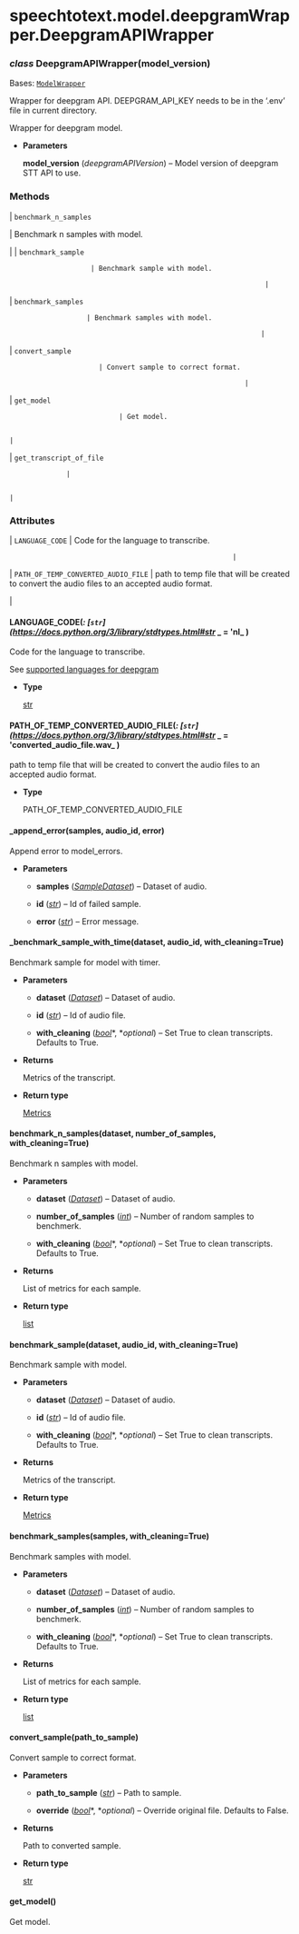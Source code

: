 # speechtotext.model.deepgramWrapper.DeepgramAPIWrapper


### _class_ DeepgramAPIWrapper(model_version)
Bases: [`ModelWrapper`](speechtotext.model.modelWrapper.ModelWrapper.md#speechtotext.model.modelWrapper.ModelWrapper)

Wrapper for deepgram API. DEEPGRAM_API_KEY needs to be in the ‘.env’ file in current directory.

Wrapper for deepgram model.


* **Parameters**

    **model_version** (*deepgramAPIVersion*) – Model version of deepgram STT API to use.


### Methods

| `benchmark_n_samples`

 | Benchmark n samples with model.

 |
| `benchmark_sample`

                        | Benchmark sample with model.

                                                                   |
| `benchmark_samples`

                       | Benchmark samples with model.

                                                                  |
| `convert_sample`

                          | Convert sample to correct format.

                                                              |
| `get_model`

                               | Get model.

                                                                                     |
| `get_transcript_of_file`

                  | 

                                                                                               |
### Attributes

| `LANGUAGE_CODE`
                           | Code for the language to transcribe.

                                                           |
| `PATH_OF_TEMP_CONVERTED_AUDIO_FILE`
       | path to temp file that will be created to convert the audio files to an accepted audio format.

 |

#### LANGUAGE_CODE(_: [`str`](https://docs.python.org/3/library/stdtypes.html#str_ _ = 'nl_ )
Code for the language to transcribe.

See  [supported languages for deepgram](https://deepgram.com/product/languages/)


* **Type**

    [str](https://docs.python.org/3/library/stdtypes.html#str)



#### PATH_OF_TEMP_CONVERTED_AUDIO_FILE(_: [`str`](https://docs.python.org/3/library/stdtypes.html#str_ _ = 'converted_audio_file.wav_ )
path to temp file that will be created to convert the audio files to an accepted audio format.


* **Type**

    PATH_OF_TEMP_CONVERTED_AUDIO_FILE



#### _append_error(samples, audio_id, error)
Append error to model_errors.


* **Parameters**

    
    * **samples** ([*SampleDataset*](speechtotext.datasets.SampleDataset.md#speechtotext.datasets.SampleDataset)) – Dataset of audio.


    * **id** ([*str*](https://docs.python.org/3/library/stdtypes.html#str)) – Id of failed sample.


    * **error** ([*str*](https://docs.python.org/3/library/stdtypes.html#str)) – Error message.



#### _benchmark_sample_with_time(dataset, audio_id, with_cleaning=True)
Benchmark sample for model with timer.


* **Parameters**

    
    * **dataset** ([*Dataset*](speechtotext.datasets.Dataset.md#speechtotext.datasets.Dataset)) – Dataset of audio.


    * **id** ([*str*](https://docs.python.org/3/library/stdtypes.html#str)) – Id of audio file.


    * **with_cleaning** ([*bool*](https://docs.python.org/3/library/functions.html#bool)*, **optional*) – Set True to clean transcripts. Defaults to True.



* **Returns**

    Metrics of the transcript.



* **Return type**

    [Metrics](speechtotext.metric.metrics.Metrics.md#speechtotext.metric.metrics.Metrics)



#### benchmark_n_samples(dataset, number_of_samples, with_cleaning=True)
Benchmark n samples with model.


* **Parameters**

    
    * **dataset** ([*Dataset*](speechtotext.datasets.Dataset.md#speechtotext.datasets.Dataset)) – Dataset of audio.


    * **number_of_samples** ([*int*](https://docs.python.org/3/library/functions.html#int)) – Number of random samples to benchmerk.


    * **with_cleaning** ([*bool*](https://docs.python.org/3/library/functions.html#bool)*, **optional*) – Set True to clean transcripts. Defaults to True.



* **Returns**

    List of metrics for each sample.



* **Return type**

    [list](https://docs.python.org/3/library/stdtypes.html#list)



#### benchmark_sample(dataset, audio_id, with_cleaning=True)
Benchmark sample with model.


* **Parameters**

    
    * **dataset** ([*Dataset*](speechtotext.datasets.Dataset.md#speechtotext.datasets.Dataset)) – Dataset of audio.


    * **id** ([*str*](https://docs.python.org/3/library/stdtypes.html#str)) – Id of audio file.


    * **with_cleaning** ([*bool*](https://docs.python.org/3/library/functions.html#bool)*, **optional*) – Set True to clean transcripts. Defaults to True.



* **Returns**

    Metrics of the transcript.



* **Return type**

    [Metrics](speechtotext.metric.metrics.Metrics.md#speechtotext.metric.metrics.Metrics)



#### benchmark_samples(samples, with_cleaning=True)
Benchmark samples with model.


* **Parameters**

    
    * **dataset** ([*Dataset*](speechtotext.datasets.Dataset.md#speechtotext.datasets.Dataset)) – Dataset of audio.


    * **number_of_samples** ([*int*](https://docs.python.org/3/library/functions.html#int)) – Number of random samples to benchmerk.


    * **with_cleaning** ([*bool*](https://docs.python.org/3/library/functions.html#bool)*, **optional*) – Set True to clean transcripts. Defaults to True.



* **Returns**

    List of metrics for each sample.



* **Return type**

    [list](https://docs.python.org/3/library/stdtypes.html#list)



#### convert_sample(path_to_sample)
Convert sample to correct format.


* **Parameters**

    
    * **path_to_sample** ([*str*](https://docs.python.org/3/library/stdtypes.html#str)) – Path to sample.


    * **override** ([*bool*](https://docs.python.org/3/library/functions.html#bool)*, **optional*) – Override original file. Defaults to False.



* **Returns**

    Path to converted sample.



* **Return type**

    [str](https://docs.python.org/3/library/stdtypes.html#str)



#### get_model()
Get model.

